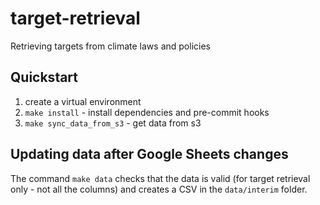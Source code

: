 target-retrieval
==============================

Retrieving targets from climate laws and policies

## Quickstart

1. create a virtual environment
2. `make install` - install dependencies and pre-commit hooks
3. `make sync_data_from_s3` - get data from s3

## Updating data after Google Sheets changes

The command `make data` checks that the data is valid (for target retrieval only - not all the columns) and creates a CSV in the `data/interim` folder.